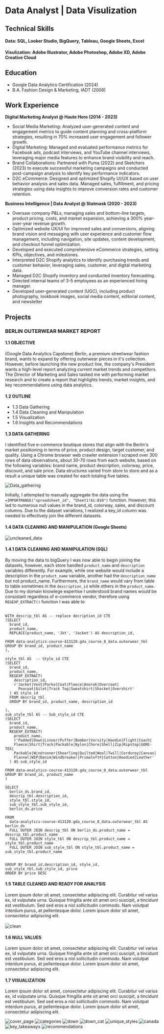 # Data Analyst | Data Visulization

## Technical Skills
#### **Data:** SQL, Looker Studio, BigQuery, Tableau, Google Sheets, Excel
#### **Visulization:** Adobe Illustrator, Adobe Photoshop, Adobe XD, Adobe Creative Cloud

## Education
- Google Data Analytics Certification (2024)
- B.A. Fashion Design & Marketing, IADT (2008)

## Work Experience
**Digital Marketing Analyst @ Haute Hero (2014 - 2023)**
- Social Media Marketing: Analyzed user-generated content and engagement metrics to guide content planning and cross-platform strategies, resulting in 70% increased user engagement and follower growth.
- Digital Marketing: Managed and evaluated performance metrics for Facebook ads, podcast interviews, and YouTube channel interviews, leveraging major media features to enhance brand visibility and reach.
- Brand Collaborations: Partnered with Puma (2022) and Sketchers (2023) to execute successful marketing campaigns and conducted post-campaign analysis to identify key performance indicators.
- D2C eCommerce: Designed and optimized Shopify UI/UX based on user behavior analysis and sales data. Managed sales, fulfillment, and pricing strategies using data insights to improve conversion rates and customer retention.

**Business Intelligence | Data Analyst @ Statmask (2020 - 2023)**
- Oversaw company P&Ls, managing sales and bottom-line targets, product pricing, costs, and market expansion, achieving a 300% year-over-year revenue growth.
- Optimized website UX/UI for improved sales and conversions, aligning brand vision and messaging with user experience and customer flow management, including navigation, site updates, content development, and checkout funnel optimization.
- Developed and executed comprehensive eCommerce strategies, setting KPIs, objectives, and milestones.
- Interpreted D2C Shopify analytics to identify purchasing trends and customer behavior, leveraging sales, customer, and digital marketing data.
- Managed D2C Shopify inventory and conducted inventory forecasting.
- Directed internal teams of 3-5 employees as an experienced hiring manager.
- Developed user-generated content (UGC), including product photography, lookbook images, social media content, editorial content, and newsletter

## Projects

### BERLIN OUTERWEAR MARKET REPORT

#### 1.1 OBJECTIVE
(Google Data Analytics Capstone) Berlin, a premium streetwear fashion brand, wants to expand by offering outerwear pieces in it's collection. However, before launching the new product line, the company's President wants a high-level report analyzing current market trends and competitors. The Director of Marketing and Sales tasked me with performing market research and to create a report that highlights trends, market insights, and key recommendations using data analytics.

#### 1.2 OUTLINE

- 1.3 Data Gathering
- 1.4 Data Cleaning and Manipulation
- 1.5 Visualization
- 1.6 Insights and Recommendations

#### 1.3 DATA GATHERING
I identified five e-commerce boutique stores that align with the Berlin's market positioning in terms of price, product design, target customer, and quality. Using a Chrome browser web crawler extension I scraped over 300 rows of data observations, about 30-70 rows from each website, based on the following variables: brand name, product description, colorway, price, discount, and sale price. Data structures varied from store to store and as a result a unique table was created for each totaling five tables.
 
![Data_gathering](assets/img/portfolio/capstone/data_gathering.png)

Initially, I attempted to manually aggregate the data using the ```=IMPORTRANGE("spreadsheet_id", "Sheet1!A1:B10")``` function. However, this led to numerous null values in the brand_id, colorway, sales, and discount columns. Due to the dataset variations, I realized a key_id column was needed to effectively join the different datasets.



#### 1.4 DATA CLEANING AND MANIPULATION (Google Sheets)

![uncleaned_data](assets/img/portfolio/capstone/uncleaned_data.png)

#### 1.4.1 DATA CLEANING AND MANIPULATION (SQL)

By moving the data to bigQuery I was now able to begin joining the datasets, however, each store handled ```product_name``` and ```description``` variables differently. For example, while one website would include a description in the ```product_name``` variable, another had the ```description_name``` but not product_name. Furthermore, the ```brand_name``` would vary from table to table sometimes in the ```description_id``` while others in the ```product_name```. Due to my domain knowlege expertise I understood brand names would be consistant regardless of e-commerce vendor, therefore using ```REGEXP_EXTRACT()``` function I was able to 
<br><br>

```
WITH descrip_tbl AS -- replace decription_id CTE
(SELECT
  brand_id,
  product_name,
  REPLACE(product_name, 'Jkt', 'Jacket') AS description_id,
  
FROM data-analytics-course-413120.gda_course_8_data.outerwear_tbl
GROUP BY brand_id, product_name
),

style_tbl AS  -- Style_id CTE
(SELECT
  brand_id,
  product_name,
  REGEXP_EXTRACT(
    description_id,
    r'Jacket|Vest|Parka|Coat|Fleece|Anorak|Overcoat|
      Peacoat|Gilet|Track Top|Sweatshirt|Shacket|Overshirt'
  ) AS style_id
  FROM descrip_tbl
  GROUP BY brand_id, product_name, description_id

),
sub_style_tbl AS -- Sub_style_id CTE
(SELECT
  brand_id,
  product_name,
  REGEXP_EXTRACT(
    product_name,
    r'Padded|Down|Linner|Puffer|Bomber|Varsity|Hoodie|Flight|Coach|
    Fleece|Shirt|Track|Packable|Nylon|Chore|Shell|Zip|Ripstop|GORE-TEX|
    Packable|Windrunner|Shearling|Quilted|Wool|Twill|Corduroy|Canvas|
    Flannel|WIP|Denim|Windbreaker|Primaloft®|Cotton|Hoodied|Leather'
  ) AS sub_style_id

FROM data-analytics-course-413120.gda_course_8_data.outerwear_tbl
GROUP BY brand_id, product_name
)

SELECT 
  berlin_ds.brand_id,
  descrip_tbl.description_id,
  style_tbl.style_id,
  sub_style_tbl.sub_style_id,
  berlin_ds.price
  
FROM 
  data-analytics-course-413120.gda_course_8_data.outerwear_tbl AS berlin_ds 
  FULL OUTER JOIN descrip_tbl ON berlin_ds.product_name = descrip_tbl.product_name
  FULL OUTER JOIN style_tbl ON descrip_tbl.product_name = style_tbl.product_name
  FULL OUTER JOIN sub_style_tbl ON style_tbl.product_name = sub_style_tbl.product_name


GROUP BY brand_id,description_id, style_id, sub_style_tbl.sub_style_id, price
ORDER BY price DESC
```
#### 1.5 TABLE CLEANED AND READY FOR ANALYSIS
Lorem ipsum dolor sit amet, consectetur adipiscing elit. Curabitur vel varius ex, id vulputate urna. Quisque fringilla ante sit amet orci suscipit, a tincidunt est vestibulum. Sed sed eros a nisl sollicitudin commodo. Nam volutpat interdum purus, at pellentesque dolor. Lorem ipsum dolor sit amet, consectetur adipiscing elit.
<br><br>
![clean](assets/img/portfolio/capstone/cleaned_data.png)

#### 1.6 NULL VALUES
Lorem ipsum dolor sit amet, consectetur adipiscing elit. Curabitur vel varius ex, id vulputate urna. Quisque fringilla ante sit amet orci suscipit, a tincidunt est vestibulum. Sed sed eros a nisl sollicitudin commodo. Nam volutpat interdum purus, at pellentesque dolor. Lorem ipsum dolor sit amet, consectetur adipiscing elit.


#### 1.7 VISUALIZATION
Lorem ipsum dolor sit amet, consectetur adipiscing elit. Curabitur vel varius ex, id vulputate urna. Quisque fringilla ante sit amet orci suscipit, a tincidunt est vestibulum. Sed sed eros a nisl sollicitudin commodo. Nam volutpat interdum purus, at pellentesque dolor. Lorem ipsum dolor sit amet, consectetur adipiscing elit.

![cover_page](assets/img/portfolio/capstone/cover_page_16x9.png)
![categories](assets/img/portfolio/capstone/categories_16x9.png)
![down](assets/img/portfolio/capstone/down_16x9.png)
![down_cat](assets/img/portfolio/capstone/down_categories_16x9.png)
![unique_styles](assets/img/portfolio/capstone/unique_styles_16x9.png)
![canada](assets/img/portfolio/capstone/canada_goose_16x9.png)
![key_takeaways](assets/img/portfolio/capstone/key_takeaways_16x9.png)
![recommendations](assets/img/portfolio/capstone/recommendations_16x9.png)





